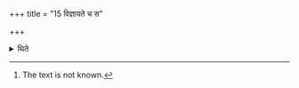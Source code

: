 +++
title = "15 विज्ञायते च स"

+++

<details><summary>थिते</summary>

15. And it is known (from a Brāhmaṇa-text): "He should perform (the Cāturmāsya-sacrifices) for every three years, then he should not perform (them) for one month."[^1] On this sentence the repetition is based.  


[^1]: The text is not known.
</details>
